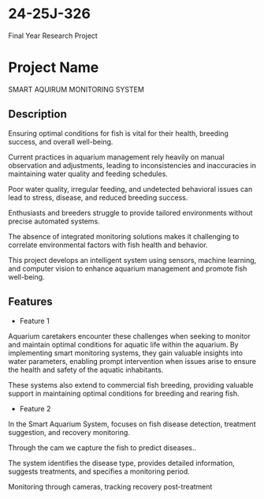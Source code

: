 # 24-25J-326
Final Year Research Project

 # Project Name
 SMART AQUIRUM MONITORING SYSTEM

## Description
Ensuring optimal conditions for fish is vital for their health, breeding success, and overall well-being.

Current practices in aquarium management rely heavily on manual observation and adjustments, leading to inconsistencies and inaccuracies in maintaining water quality and feeding schedules.

Poor water quality, irregular feeding, and undetected behavioral issues can lead to stress, disease, and reduced breeding success.

Enthusiasts and breeders struggle to provide tailored environments without precise automated systems. 

The absence of integrated monitoring solutions makes it challenging to correlate environmental factors with fish health and behavior.

This project develops an intelligent system using sensors, machine learning, and computer vision to enhance aquarium management and promote fish well-being.

## Features
- Feature 1

 Aquarium caretakers encounter these challenges when seeking to monitor and maintain optimal conditions for aquatic life within the aquarium. By implementing smart monitoring systems, they gain valuable insights into water parameters, enabling prompt intervention when issues arise to ensure the health and safety of the aquatic inhabitants.

These systems also extend to commercial fish breeding, providing valuable support in maintaining optimal conditions for breeding and rearing fish.


- Feature 2

In the Smart Aquarium System,  focuses on fish disease detection, treatment suggestion, and recovery monitoring.

 Through the cam we capture the fish to predict diseases..

The system identifies the disease type, provides detailed information, suggests treatments, and specifies a monitoring period.

Monitoring through cameras, tracking recovery post-treatment
